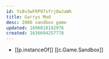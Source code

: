```yaml
---
id: Ys8v3wFRP97sfrjOwJaWk
title: Garrys Mod
desc: 2006 sandbox game
updated: 1696810182976
created: 1636694257778
---
```





- [[p.instanceOf]] [[c.Game.Sandbox]]
